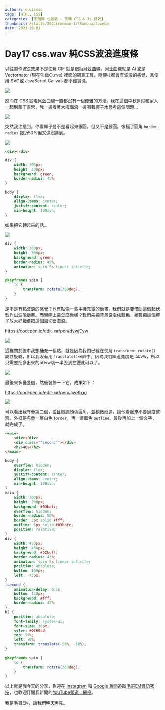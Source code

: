 ```yaml
---
authors: elvismao
tags: [HTML, CSS]
categories: [不用庫 也能酷 - 玩轉 CSS & Js 特效]
thumbnail: /static/2023ironman-1/thumbnail.webp
date: 2023-10-01
---
```


# Day17 css.wav 純CSS波浪進度條

以往製作波浪效果不是使用 GIF 就是借助貝茲曲線。貝茲曲線就是 Ai 或是 Vectornator (現在叫做Curve) 裡面的鋼筆工具。隨便拉都會有波浪的感覺，且使用 SVG或 JavaScript Canvas 都不難實現。

![](https://emtech.cc/post/2023ironman-17/curve.webp)

然而在 CSS 實現貝茲曲線一直都沒有一個優雅的方法。我在這個中秋連假和家人一起到墾丁露營，我一邊看著大海海浪一邊喝著椰子水思考這個問題…

![](https://emtech.cc/post/2023ironman-17/beach.webp)

突然我注意到，你看椰子是不是看起來很圓，但又不是很圓。像極了圓角 `border-radius` 接近50%但又還沒達到。

![](https://emtech.cc/post/2023ironman-17/coconut.webp)

```html
<div></div>
```

```css
div {
    width: 300px;
    height: 300px;
    background: green;
    border-radius: 45%;
}

body {
    display: flex;
    align-items: center;
    justify-content: center;
    min-height: 100svh;
}
```

如果把它轉起來的話…

![](https://emtech.cc/post/2023ironman-17/spin.gif)

```css
div {
    width: 300px;
    height: 300px;
    background: green;
    border-radius: 45%;
    animation: spin 5s linear infinite;
}

@keyframes spin {
    to {
        transform: rotate(360deg);
    }
}
```

是不是有點波浪的感覺？也有點像一些手機充電的動畫。我們就是要借助這個起伏製作出波浪動畫。而實際上要怎麼做呢？我們先把背景設定成藍色，接著把這個椰子放大好幾倍把這個海切出海浪。

https://codepen.io/edit-mr/pen/dywjOyw

![](https://emtech.cc/post/2023ironman-17/wave.gif)

這裡關於置中我想補充一個點，就是因為我們已經在使用 `transform: rotate()` 屬性旋轉，所以我沒有用 `translate()`來置中。因為我們知道寬度是150vw，所以只需要把多出來的50vw切一半丟到左邊就可以了。

![](https://emtech.cc/post/2023ironman-17/why25.svg)

最後來多疊幾個，然後裝飾一下它。成果如下：

https://codepen.io/edit-mr/pen/JjwBbgg

![](https://emtech.cc/post/2023ironman-17/final.gif)

可以看出我有疊第二個，並且微調顏色圓角，並稍微延遲，讓他看起來不要過度整齊。外框是先疊一層白色 `border`，再一層藍色 `outline`。最後再加上一個文字，就完成了。

```html
<main>
    <div></div>
    <div class="“second”"></div>
    <h2>40%</h2>
</main>
```

```css
body {
    overflow: hidden;
    display: flex;
    justify-content: center;
    align-items: center;
    min-height: 100svh;
}
main {
    width: 300px;
    height: 300px;
    background: #03bafc;
    overflow: hidden;
    border-radius: 50%;
    border: 5px solid #fff;
    outline: 5px solid #03bafc;
    position: relative;
}
div {
    width: 450px;
    height: 450px;
    background: #52bdff;
    border-radius: 43%;
    animation: spin 5s linear infinite;
    position: absolute;
    bottom: 100px;
    left: -75px;
}
.second {
    animation-delay: 0.5s;
    bottom: 120px;
    background: #fff;
    border-radius: 45%;
}
h2 {
    position: absolute;
    font-family: system-ui;
    font-size: 30px;
    color: #0369ad;
    top: 50%;
    left: 50%;
    transform: translate(-50%, -50%);
}

@keyframes spin {
    to {
        transform: rotate(360deg);
    }
}
```

以上就是我今天的分享，歡迎在 [Instagram](https://www.instagram.com/emtech.cc) 和 [Google 新聞](https://news.google.com/publications/CAAqBwgKMKXLvgswsubVAw?ceid=TW:zh-Hant&oc=3)追蹤[毛哥EM資訊密技](https://emtech.cc/)，也歡迎訂閱我新開的[YouTube頻道：網棧](https://www.youtube.com/@webpallet)。

我是毛哥EM，讓我們明天再見。
